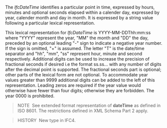 ﻿The _IfcDateTime_ identifies a particular point in time, expressed by hours, minutes and optional seconds elapsed within a calender day, expressed by year, calender month and day in month. It is expressed by a string value following a particular lexical representation.

This lexical representation for _IfcDataTime_ is YYYY-MM-DDThh:mm:ss where "YYYY" represent the year, "MM" the month and "DD" the day, preceded by an optional leading "-" sign to indicate a negative year number. If the sign is omitted, "+" is assumed. The letter "T" is the date/time separator and "hh", "mm", "ss" represent hour, minute and second respectively. Additional digits can be used to increase the precision of fractional seconds if desired i.e the format ss.ss... with any number of digits after the decimal point is supported. The fractional seconds part is optional; other parts of the lexical form are not optional. To accommodate year values greater than 9999 additional digits can be added to the left of this representation. Leading zeros are required if the year value would otherwise have fewer than four digits; otherwise they are forbidden. The year 0000 is prohibited.

> NOTE&nbsp; See extended format representation of **dateTime** as defined in ISO&nbsp;8601. The restrictions defined in XML Schema Part 2 apply.

> HISTORY&nbsp; New type in IFC4.
